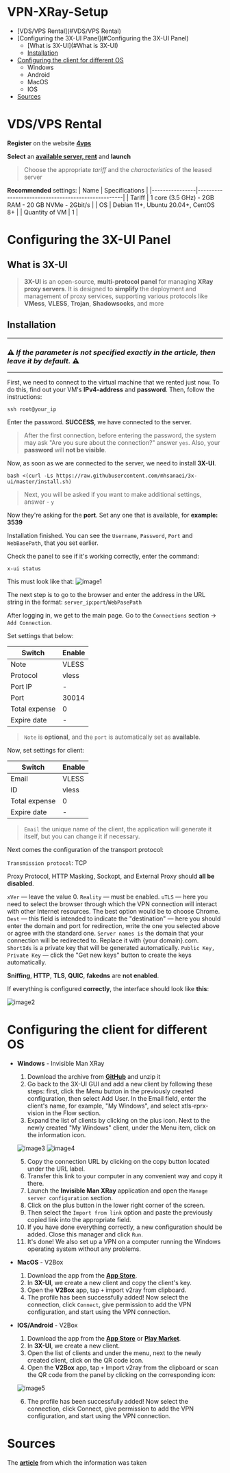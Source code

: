 # VPN-XRay-Setup
<!--Setup-->
- [VDS/VPS Rental](#VDS/VPS Rental)
- [Configuring the 3X-UI Panel](#Configuring the 3X-UI Panel)
  + [What is 3X-UI](#What is 3X-UI)
  + [Installation](#Installation)
- [Configuring the client for different OS](#Configuring-OS)
  + Windows
  + Android
  + MacOS
  + IOS
- [Sources](#Sources)

# VDS/VPS Rental
<!--Rental-->
**Register** on the website **[4vps](https://4vps.su/)**

**Select** an **[available server, rent](https://4vps.su/dashboard/addserver)** and **launch**
> Choose the appropriate _tariff_ and the _characteristics_ of the leased server

**Recommended** settings:
| Name           | Specifications                                    |
|----------------|---------------------------------------------------|
| Tariff         | 1 core (3.5 GHz) - 2GB RAM - 20 GB NVMe - 2Gbit/s |
| OS             | Debian 11+, Ubuntu 20.04+, CentOS 8+              |
| Quantity of VM | 1                                                 |

# Configuring the 3X-UI Panel
<!--3X-UI-Panel-->
## **What is 3X-UI**

> **3X-UI** is an open-source, **multi-protocol panel** for managing **XRay proxy servers**. It is designed to **simplify** the deployment and management of proxy services, supporting various protocols like **VMess**, **VLESS**, **Trojan**, **Shadowsocks**, and more

## **Installation**

****
### ⚠️ ***If the parameter is not specified exactly in the article, then leave it by default.*** ⚠️ 
****

First, we need to connect to the virtual machine that we rented just now. To do this, find out your VM's **IPv4-address** and **password**. Then, follow the instructions:

```
ssh root@your_ip
```

Enter the password. **SUCCESS**, we have connected to the server.

> After the first connection, before entering the password, the system may ask "Are you sure about the connection?" answer ```yes```. Also, your **password** will **not be visible**.

Now, as soon as we are connected to the server, we need to install **3X-UI**.

```
bash <(curl -Ls https://raw.githubusercontent.com/mhsanaei/3x-ui/master/install.sh)
```
> Next, you will be asked if you want to make additional settings, answer - ```y```

Now they're asking for the **port**. Set any one that is available, for **example: 3539**

Installation finished. You can see the ```Username```, ```Password```, ```Port``` and ```WebBasePath```, that you set earlier.

Check the panel to see if it's working correctly, enter the command:
```
x-ui status
```
This must look like that:
![image1](https://firstvds.ru/sites/default/files/all_images/instructions/xray_vpn/image_9.png)

The next step is to go to the browser and enter the address in the URL string in the format: ```server_ip```:```port```/```WebPasePath```

After logging in, we get to the main page. Go to the ```Connections``` section -> ```Add Connection```.

Set settings that below:

| Switch        | Enable |
| --------------|--------|
| Note          | VLESS  |
| Protocol      | vless  |
| Port IP       | -      |
| Port          | 30014  |
| Total expense | 0      |
| Expire date   | -      |

> ```Note``` is **optional**, and the ```port``` is automatically set as **available**.

Now, set settings for client:

| Switch        | Enable |
| --------------|--------|
| Email         | VLESS  |
| ID            | vless  |
| Total expense | 0      |
| Expire date   | -      |

> ```Email``` the unique name of the client, the application will generate it itself, but you can change it if necessary.

Next comes the configuration of the transport protocol:

```Transmission protocol```: TCP

Proxy Protocol, HTTP Masking, Sockopt, and External Proxy should **all be disabled**.

```xVer``` — leave the value 0. 
```Reality``` — must be enabled. 
```uTLS``` — here you need to select the browser through which the VPN connection will interact with other Internet resources. The best option would be to choose Chrome. 
```Dest``` — this field is intended to indicate the "destination" — here you should enter the domain and port for redirection, write the one you selected above or agree with the standard one. 
```Server names is``` the domain that your connection will be redirected to. Replace it with {your domain}.com.
```ShortIds``` is a private key that will be generated automatically.
```Public Key, Private Key``` — click the "Get new keys" button to create the keys automatically.

**Sniffing**, **HTTP**, **TLS**, **QUIC**, **fakedns** are **not enabled**.

If everything is configured **correctly**, the interface should look like **this**:

![image2](https://firstvds.ru/sites/default/files/all_images/instructions/xray_vpn/image_15.png)

# Configuring the client for different OS
<!--Configuring-client-->

+ **Windows** - Invisible Man XRay
  1. Download the archive from **[GitHub](https://github.com/InvisibleManVPN/InvisibleMan-XRayClient/releases/)** and unzip it
  2. Go back to the 3X-UI GUI and add a new client by following these steps: first, click the Menu button in the previously created configuration, then select Add User. In the Email field, enter the client's name, for example, "My Windows", and select xtls-rprx-vision in the Flow section.
  3. Expand the list of clients by clicking on the plus icon. Next to the newly created "My Windows" client, under the Menu item, click on the information icon.

  ![image3](https://firstvds.ru/sites/default/files/all_images/instructions/xray_vpn/image_17.png)
  ![image4](https://firstvds.ru/sites/default/files/all_images/instructions/xray_vpn/image_18.png)

  5. Copy the connection URL by clicking on the copy button located under the URL label.
  6. Transfer this link to your computer in any convenient way and copy it there.
  7. Launch the **Invisible Man XRay** application and open the ```Manage server configuration``` section.
  8. Click on the plus button in the lower right corner of the screen.
  9. Then select the ```Import from link``` option and paste the previously copied link into the appropriate field.
  10. If you have done everything correctly, a new configuration should be added. Close this manager and click ```Run```.
  11. It's done! We also set up a VPN on a computer running the Windows operating system without any problems.
+ **MacOS** - V2Box
  1. Download the app from the **[App Store](https://apps.apple.com/ru/app/v2box-v2ray-client/id6446814690)**.
  2. In **3X-UI**, we create a new client and copy the client's key.
  3. Open the **V2Box** app, tap ```+``` import v2ray from clipboard.
  4. The profile has been successfully added! Now select the connection, click ```Connect```, give permission to add the VPN configuration, and start using the VPN connection.
+ **IOS/Android** - V2Box
  1. Download the app from the **[App Store](https://apps.apple.com/ru/app/v2box-v2ray-client/id6446814690)** or **[Play Market](https://play.google.com/store/apps/details?id=dev.hexasoftware.v2box)**.
  2. In **3X-UI**, we create a new client.
  3. Open the list of clients and under the menu, next to the newly created client, click on the QR code icon.
  4. Open the **V2Box** app, tap ```+``` Import v2ray from the clipboard or scan the QR code from the panel by clicking on the corresponding icon:

  ![image5](https://firstvds.ru/sites/default/files/all_images/instructions/xray_vpn/image_20.png)
  
  6. The profile has been successfully added! Now select the connection, click Connect, give permission to add the VPN configuration, and start using the VPN connection.
 
# Sources
<!--Sources-->

The **[article](https://firstvds.ru/technology/kak-sozdat-i-nastroit-svoy-vpn-na-servere)** from which the information was taken
